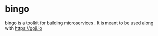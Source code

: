 # bingo
bingo is a toolkit for building microservices . It is meant to be used along with https://goji.io
